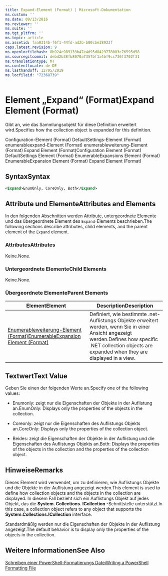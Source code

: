 ```yaml
---
title: Expand-Element (Format) | Microsoft-Dokumentation
ms.custom: ''
ms.date: 09/13/2016
ms.reviewer: ''
ms.suite: ''
ms.tgt_pltfrm: ''
ms.topic: article
ms.assetid: faa0314b-f6f1-44fd-ad2b-b00cbe38923f
caps.latest.revision: 9
ms.openlocfilehash: 8b924c989133b47e4d95d8429778003c76595d58
ms.sourcegitcommit: debd2b38fb8070a7357bf1a4bf9cc736f3702f31
ms.translationtype: MT
ms.contentlocale: de-DE
ms.lasthandoff: 12/05/2019
ms.locfileid: "72368739"
---
```

# <a name="expand-element-format"></a><span data-ttu-id="ad5d3-102">Element „Expand“ (Format)</span><span class="sxs-lookup"><span data-stu-id="ad5d3-102">Expand Element (Format)</span></span>

<span data-ttu-id="ad5d3-103">Gibt an, wie das Sammlungsobjekt für diese Definition erweitert wird.</span><span class="sxs-lookup"><span data-stu-id="ad5d3-103">Specifies how the collection object is expanded for this definition.</span></span>

<span data-ttu-id="ad5d3-104">Configuration-Element (Format) DefaultSettings-Element (Format) enumerableexpand-Element (Format) enumerableweiterung-Element (Format) Expand Element (Format)</span><span class="sxs-lookup"><span data-stu-id="ad5d3-104">Configuration Element (Format) DefaultSettings Element (Format) EnumerableExpansions Element (Format) EnumerableExpansion Element (Format) Expand Element (Format)</span></span>

## <a name="syntax"></a><span data-ttu-id="ad5d3-105">Syntax</span><span class="sxs-lookup"><span data-stu-id="ad5d3-105">Syntax</span></span>

```xml
<Expand>EnumOnly, CoreOnly, Both</Expand>
```

## <a name="attributes-and-elements"></a><span data-ttu-id="ad5d3-106">Attribute und Elemente</span><span class="sxs-lookup"><span data-stu-id="ad5d3-106">Attributes and Elements</span></span>

<span data-ttu-id="ad5d3-107">In den folgenden Abschnitten werden Attribute, untergeordnete Elemente und das übergeordnete Element des `Expand`-Elements beschrieben.</span><span class="sxs-lookup"><span data-stu-id="ad5d3-107">The following sections describe attributes, child elements, and the parent element of the `Expand` element.</span></span>

### <a name="attributes"></a><span data-ttu-id="ad5d3-108">Attributes</span><span class="sxs-lookup"><span data-stu-id="ad5d3-108">Attributes</span></span>

<span data-ttu-id="ad5d3-109">Keine.</span><span class="sxs-lookup"><span data-stu-id="ad5d3-109">None.</span></span>

### <a name="child-elements"></a><span data-ttu-id="ad5d3-110">Untergeordnete Elemente</span><span class="sxs-lookup"><span data-stu-id="ad5d3-110">Child Elements</span></span>

<span data-ttu-id="ad5d3-111">Keine.</span><span class="sxs-lookup"><span data-stu-id="ad5d3-111">None.</span></span>

### <a name="parent-elements"></a><span data-ttu-id="ad5d3-112">Übergeordnete Elemente</span><span class="sxs-lookup"><span data-stu-id="ad5d3-112">Parent Elements</span></span>

|<span data-ttu-id="ad5d3-113">Element</span><span class="sxs-lookup"><span data-stu-id="ad5d3-113">Element</span></span>|<span data-ttu-id="ad5d3-114">Description</span><span class="sxs-lookup"><span data-stu-id="ad5d3-114">Description</span></span>|
|-------------|-----------------|
|[<span data-ttu-id="ad5d3-115">Enumerableweiterung-Element (Format)</span><span class="sxs-lookup"><span data-stu-id="ad5d3-115">EnumerableExpansion Element (Format)</span></span>](./enumerableexpansion-element-format.md)|<span data-ttu-id="ad5d3-116">Definiert, wie bestimmte .net-Auflistungs Objekte erweitert werden, wenn Sie in einer Ansicht angezeigt werden.</span><span class="sxs-lookup"><span data-stu-id="ad5d3-116">Defines how specific .NET collection objects are expanded when they are displayed in a view.</span></span>|

## <a name="text-value"></a><span data-ttu-id="ad5d3-117">Textwert</span><span class="sxs-lookup"><span data-stu-id="ad5d3-117">Text Value</span></span>

<span data-ttu-id="ad5d3-118">Geben Sie einen der folgenden Werte an.</span><span class="sxs-lookup"><span data-stu-id="ad5d3-118">Specify one of the following values:</span></span>

- <span data-ttu-id="ad5d3-119">Enumonly: zeigt nur die Eigenschaften der Objekte in der Auflistung an.</span><span class="sxs-lookup"><span data-stu-id="ad5d3-119">EnumOnly: Displays only the properties of the objects in the collection.</span></span>

- <span data-ttu-id="ad5d3-120">Coreonly: zeigt nur die Eigenschaften des Auflistungs Objekts an.</span><span class="sxs-lookup"><span data-stu-id="ad5d3-120">CoreOnly: Displays only the properties of the collection object.</span></span>

- <span data-ttu-id="ad5d3-121">Beides: zeigt die Eigenschaften der Objekte in der Auflistung und die Eigenschaften des Auflistungs Objekts an.</span><span class="sxs-lookup"><span data-stu-id="ad5d3-121">Both: Displays the properties of the objects in the collection and the properties of the collection object.</span></span>

## <a name="remarks"></a><span data-ttu-id="ad5d3-122">Hinweise</span><span class="sxs-lookup"><span data-stu-id="ad5d3-122">Remarks</span></span>

<span data-ttu-id="ad5d3-123">Dieses Element wird verwendet, um zu definieren, wie Auflistungs Objekte und die Objekte in der Auflistung angezeigt werden.</span><span class="sxs-lookup"><span data-stu-id="ad5d3-123">This element is used to define how collection objects and the objects in the collection are displayed.</span></span> <span data-ttu-id="ad5d3-124">In diesem Fall bezieht sich ein Auflistungs Objekt auf jedes Objekt, das die **System. Collections. ICollection** -Schnittstelle unterstützt.</span><span class="sxs-lookup"><span data-stu-id="ad5d3-124">In this case, a collection object refers to any object that supports the  **System.Collections.ICollection** interface.</span></span>

<span data-ttu-id="ad5d3-125">Standardmäßig werden nur die Eigenschaften der Objekte in der Auflistung angezeigt.</span><span class="sxs-lookup"><span data-stu-id="ad5d3-125">The default behavior is to display only the properties of the objects in the collection.</span></span>

## <a name="see-also"></a><span data-ttu-id="ad5d3-126">Weitere Informationen</span><span class="sxs-lookup"><span data-stu-id="ad5d3-126">See Also</span></span>

[<span data-ttu-id="ad5d3-127">Schreiben einer PowerShell-Formatierungs Datei</span><span class="sxs-lookup"><span data-stu-id="ad5d3-127">Writing a PowerShell Formatting File</span></span>](./writing-a-powershell-formatting-file.md)
